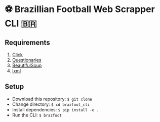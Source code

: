 # :soccer: Brazillian Football Web Scrapper CLI :brazil:

## Requirements

1. [Click](https://click.palletsprojects.com/en/7.x/)
2. [Questionaries](https://pypi.org/project/questionary/)
3. [BeautifulSoup](https://pypi.org/project/beautifulsoup4/)
4. [lxml](https://lxml.de/)

## Setup

- Download this repository: `$ git clone`
- Change directory: `$ cd brazfoot_cli` 
- Install dependencies: `$ pip install -e .`
- Run the CLI: `$ brazfoot`